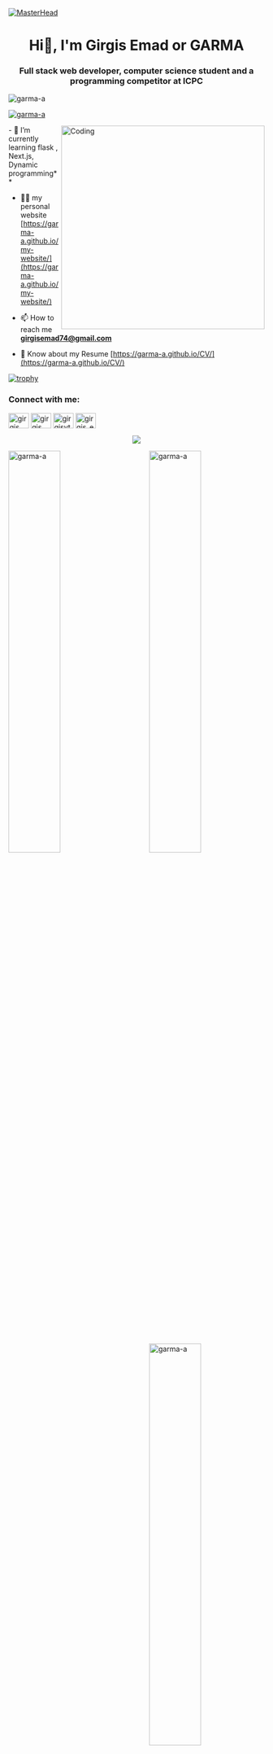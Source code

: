 [![MasterHead](https://repository-images.githubusercontent.com/601737892/fd6544e4-8819-4ba1-a55e-d4785340a2b9)](https://rishavchanda.io)
<h1 align="center">Hi👋, I'm Girgis Emad or GARMA</h1>
<h3 align="center">Full stack web developer, computer science student and a programming competitor at ICPC</h3>

<p align="left"> <img src="https://komarev.com/ghpvc/?username=garma-a&label=Profile%20views&color=0e75b6&style=flat" alt="garma-a" /> </p>


<p align="left"> <a href="https://github.com/ryo-ma/github-profile-trophy"><img src="https://github-profile-trophy.vercel.app/?username=garma-a" alt="garma-a" /></a> </p>
<img align="right" alt="Coding" width="400" src="https://i.pinimg.com/originals/e4/26/70/e426702edf874b181aced1e2fa5c6cde.gif">
- 🌱 I’m currently learning flask , Next.js, Dynamic programming**

- 👨‍💻 my personal website [https://garma-a.github.io/my-website/](https://garma-a.github.io/my-website/)

- 📫 How to reach me **girgisemad74@gmail.com**

- 📄 Know about my Resume [https://garma-a.github.io/CV/](https://garma-a.github.io/CV/)

[![trophy](https://github-profile-trophy.vercel.app/?username=GARMA-A&theme=onedark)](https://github.com/ryo-ma/github-profile-trophy)




<h3 align="left">Connect with me:</h3>
<p align="left">
<a href="https://linkedin.com/in/girgis emad garma" target="blank"><img align="center" src="https://raw.githubusercontent.com/rahuldkjain/github-profile-readme-generator/master/src/images/icons/Social/linked-in-alt.svg" alt="girgis emad garma" height="30" width="40" /></a>
<a href="https://stackoverflow.com/users/girgis emad wefky elghattas" target="blank"><img align="center" src="https://raw.githubusercontent.com/rahuldkjain/github-profile-readme-generator/master/src/images/icons/Social/stack-overflow.svg" alt="girgis emad wefky elghattas" height="30" width="40" /></a>
<a href="https://instagram.com/girgisyt" target="blank"><img align="center" src="https://raw.githubusercontent.com/rahuldkjain/github-profile-readme-generator/master/src/images/icons/Social/instagram.svg" alt="girgisyt" height="30" width="40" /></a>
<a href="https://codeforces.com/profile/girgis_emad_" target="blank"><img align="center" src="https://raw.githubusercontent.com/rahuldkjain/github-profile-readme-generator/master/src/images/icons/Social/codeforces.svg" alt="girgis_emad_" height="30" width="40" /></a>
</p>

<p align="center">
  <a href="https://skillicons.dev">
    <img src="https://skillicons.dev/icons?i=github,git,c,cpp,py,java,js,ts,html,css,discord,stackoverflow,eclipse,vscode,nodejs,mongodb,flask,linux,nextjs,react,bootstrap,vite,figma,ai,ps,pr,mysql,nextjs,php,postman,redux,tailwind,visualstudio" />
  </a>
</p>

<p ><img align="left" width="45%" src="https://github-readme-stats.vercel.app/api/top-langs?username=garma-a&show_icons=true&locale=en&layout=compact&theme=dark" alt="garma-a" /></p> 

<p style="margin-bottom:"5px">
  <p>&nbsp;<img align="right"  width="45%" src="https://github-readme-stats.vercel.app/api?username=garma-a&show_icons=true&locale=en&theme=dark" alt="garma-a" /></p>
  <p><img align="right" width="45%" src="https://github-readme-streak-stats.herokuapp.com/?user=garma-a&theme=dark" alt="garma-a" /></p>
</p> 


